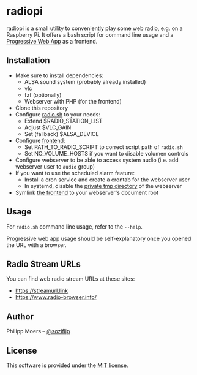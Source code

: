 radiopi
=======

radiopi is a small utility to conveniently play some web radio, e.g. on a Raspberry Pi.
It offers a bash script for command line usage and a [Progressive Web App](https://de.wikipedia.org/wiki/Progressive_Web_App) as a frontend.

## Installation

* Make sure to install dependencies:
    * ALSA sound system (probably already installed)
    * vlc
    * fzf (optionally)
    * Webserver with PHP (for the frontend)
* Clone this repository
* Configure [radio.sh](./radio.sh) to your needs:
    * Extend $RADIO_STATION_LIST
    * Adjust $VLC_GAIN
    * Set (fallback) $ALSA_DEVICE
* Configure [frontend](./fontend/index.php):
    * Set PATH_TO_RADIO_SCRIPT to correct script path of `radio.sh`
    * Set NO_VOLUME_HOSTS if you want to disable volumen controls
* Configure webserver to be able to access system audio (i.e. add webserver user to `audio` group)
* If you want to use the scheduled alarm feature:
    * Install a cron service and create a crontab for the webserver user
    * In systemd, disable the [private tmp directory][systemd-private-tmp] of the webserver
* Symlink [the frontend](./fontend/) to your webserver's document root


## Usage

For `radio.sh` command line usage, refer to the `--help`.

Progressive web app usage should be self-explanatory once you opened the URL with a browser.


## Radio Stream URLs

You can find web radio stream URLs at these sites:
* https://streamurl.link
* https://www.radio-browser.info/


## Author

Philipp Moers – [@soziflip](https://twitter.com/soziflip)


## License

This software is provided under the [MIT license](LICENSE.md).


[systemd-private-tmp]: https://www.freedesktop.org/software/systemd/man/systemd.exec.html#PrivateTmp=
